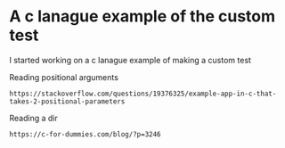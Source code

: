 # A c lanague example of the custom test

I started working on a c lanague example of making a custom test


Reading positional arguments
```
https://stackoverflow.com/questions/19376325/example-app-in-c-that-takes-2-positional-parameters
```

Reading a dir
```
https://c-for-dummies.com/blog/?p=3246
```

